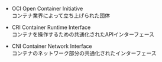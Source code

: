 - OCI
Open Container Initiative  
コンテナ業界によって立ち上げられた団体

- CRI
Container Runtime Interface  
コンテナを操作するための共通化されたAPIインターフェース

- CNI
Container Network Interface  
コンテナのネットワーク部分の共通化されたインターフェース
